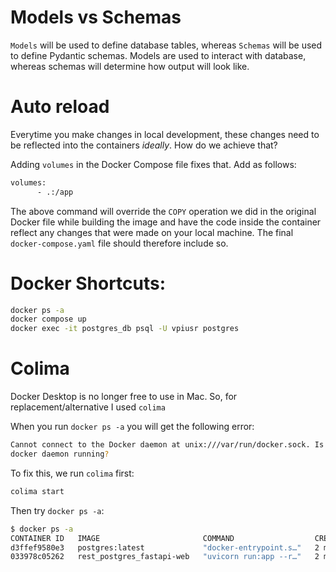 # Models vs Schemas
`Models` will be used to define database tables, whereas `Schemas` will be used to define Pydantic schemas.
Models are used to interact with database, whereas schemas will determine how output will look like.

# Auto reload
Everytime you make changes in local development, these changes need to be reflected into the containers *ideally*.
How do we achieve that?

Adding `volumes` in the Docker Compose file fixes that. Add as follows:
```sh
volumes:
      - .:/app
```

The above command will override the `COPY` operation we did in the original Docker file while building the image and have the code inside the container reflect any changes that were made on your local machine. The final `docker-compose.yaml` file should therefore include so.

# Docker Shortcuts:
```sh
docker ps -a
docker compose up
docker exec -it postgres_db psql -U vpiusr postgres
```

# Colima
Docker Desktop is no longer free to use in Mac. So, for replacement/alternative I used `colima`

When you run `docker ps -a` you will get the following error:
```sh
Cannot connect to the Docker daemon at unix:///var/run/docker.sock. Is the
docker daemon running?
```

To fix this, we run `colima` first:
```sh
colima start
```

Then try `docker ps -a`:
```sh
$ docker ps -a
CONTAINER ID   IMAGE                       COMMAND                  CREATED        STATUS                    PORTS                                       NAMES
d3ffef9580e3   postgres:latest             "docker-entrypoint.s…"   2 months ago   Up 15 seconds             0.0.0.0:5432->5432/tcp, :::5432->5432/tcp   postgres_db
033978c05262   rest_postgres_fastapi-web   "uvicorn run:app --r…"   2 months ago   Exited (0) 2 months ago                                               rest_postgres_fastapi-web-1
```
